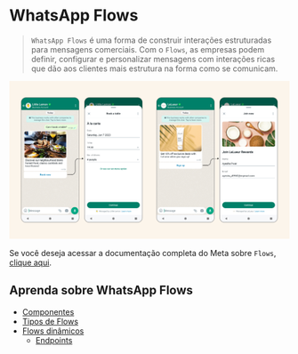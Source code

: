 # WhatsApp Flows

> `WhatsApp Flows` é uma forma de construir interações estruturadas para mensagens comerciais. Com o `Flows`, as empresas podem definir, configurar e personalizar mensagens com interações ricas que dão aos clientes mais estrutura na forma como se comunicam.

![Flows](assets/images/flows-sample.png)

Se você deseja acessar a documentação completa do Meta sobre `Flows`, [clique aqui](https://developers.facebook.com/docs/whatsapp/flows).

## Aprenda sobre WhatsApp Flows

- [Componentes](COMPONENTS.md)
- [Tipos de Flows](types-of-flows/README.md)
- [Flows dinâmicos](dynamic-flows/README.md)
  - [Endpoints](dynamic-flows/README.md#endpoints)
